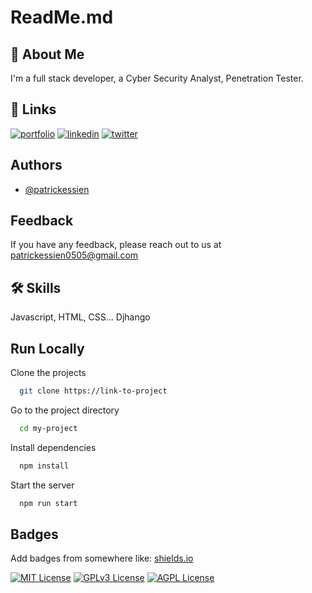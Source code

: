 
#   ReadMe.md




## 🚀 About Me
I'm a full stack developer, a Cyber Security Analyst, Penetration Tester.


## 🔗 Links
[![portfolio](https://img.shields.io/badge/my_portfolio-000?style=for-the-badge&logo=ko-fi&logoColor=white)](https://katherineoelsner.com/patrickessien)
[![linkedin](https://img.shields.io/badge/linkedin-0A66C2?style=for-the-badge&logo=linkedin&logoColor=white)](https://www.linkedin.com/patrickessien)
[![twitter](https://img.shields.io/badge/twitter-1DA1F2?style=for-the-badge&logo=twitter&logoColor=white)](https://twitter.com/patrickessien)


## Authors

- [@patrickessien](https://www.github.com/patrickessien)


## Feedback

If you have any feedback, please reach out to us at patrickessien0505@gmail.com


## 🛠 Skills
Javascript, HTML, CSS... Djhango


## Run Locally

Clone the projects

```bash
  git clone https://link-to-project
```

Go to the project directory

```bash
  cd my-project
```

Install dependencies

```bash
  npm install
```

Start the server

```bash
  npm run start
```


## Badges

Add badges from somewhere like: [shields.io](https://shields.io/)

[![MIT License](https://img.shields.io/badge/License-MIT-green.svg)](https://choosealicense.com/licenses/mit/)
[![GPLv3 License](https://img.shields.io/badge/License-GPL%20v3-yellow.svg)](https://opensource.org/licenses/)
[![AGPL License](https://img.shields.io/badge/license-AGPL-blue.svg)](http://www.gnu.org/licenses/agpl-3.0)

